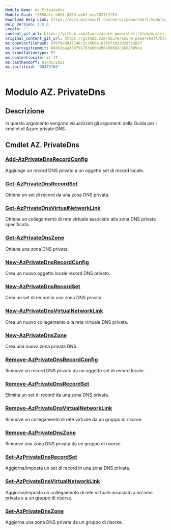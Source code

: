 ```yaml
---
Module Name: Az.PrivateDns
Module Guid: f9850afe-b631-4369-ab61-eca7023f2f53
Download Help Link: https://docs.microsoft.com/en-us/powershell/module/az.privatedns
Help Version: 1.0.0
Locale: ''
content_git_url: https://github.com/Azure/azure-powershell/blob/master/src/PrivateDns/PrivateDns/help/Az.PrivateDNS.md
original_content_git_url: https://github.com/Azure/azure-powershell/blob/master/src/PrivateDns/PrivateDns/help/Az.PrivateDNS.md
ms.openlocfilehash: 9f670e3013146c3c246001636573033d205b3867
ms.sourcegitcommit: 68451baa389791703e666d95469602c5652609ee
ms.translationtype: MT
ms.contentlocale: it-IT
ms.lasthandoff: 01/05/2021
ms.locfileid: "98475766"
---
```

# Modulo AZ. PrivateDns
## Descrizione
In questo argomento vengono visualizzati gli argomenti della Guida per i cmdlet di Azure private DNS.

## Cmdlet AZ. PrivateDns
### [Add-AzPrivateDnsRecordConfig](Add-AzPrivateDnsRecordConfig.md)
Aggiunge un record DNS privato a un oggetto set di record locale.

### [Get-AzPrivateDnsRecordSet](Get-AzPrivateDnsRecordSet.md)
Ottiene un set di record da una zona DNS privata.

### [Get-AzPrivateDnsVirtualNetworkLink](Get-AzPrivateDnsVirtualNetworkLink.md)
Ottiene un collegamento di rete virtuale associato alla zona DNS privata specificata.

### [Get-AzPrivateDnsZone](Get-AzPrivateDnsZone.md)
Ottiene una zona DNS privata.

### [New-AzPrivateDnsRecordConfig](New-AzPrivateDnsRecordConfig.md)
Crea un nuovo oggetto locale record DNS privato.

### [New-AzPrivateDnsRecordSet](New-AzPrivateDnsRecordSet.md)
Crea un set di record in una zona DNS privata.

### [New-AzPrivateDnsVirtualNetworkLink](New-AzPrivateDnsVirtualNetworkLink.md)
Crea un nuovo collegamento alla rete virtuale DNS privata.

### [New-AzPrivateDnsZone](New-AzPrivateDnsZone.md)
Crea una nuova zona privata DNS.

### [Remove-AzPrivateDnsRecordConfig](Remove-AzPrivateDnsRecordConfig.md)
Rimuove un record DNS privato da un oggetto set di record locale.

### [Remove-AzPrivateDnsRecordSet](Remove-AzPrivateDnsRecordSet.md)
Elimina un set di record da una zona DNS privata.

### [Remove-AzPrivateDnsVirtualNetworkLink](Remove-AzPrivateDnsVirtualNetworkLink.md)
Rimuove un collegamento di rete virtuale da un gruppo di risorse.

### [Remove-AzPrivateDnsZone](Remove-AzPrivateDnsZone.md)
Rimuove una zona DNS privata da un gruppo di risorse.

### [Set-AzPrivateDnsRecordSet](Set-AzPrivateDnsRecordSet.md)
Aggiorna/imposta un set di record in una zona DNS privata.

### [Set-AzPrivateDnsVirtualNetworkLink](Set-AzPrivateDnsVirtualNetworkLink.md)
Aggiorna/imposta un collegamento di rete virtuale associato a un'area privata e a un gruppo di risorse.

### [Set-AzPrivateDnsZone](Set-AzPrivateDnsZone.md)
Aggiorna una zona DNS privata da un gruppo di risorse.


